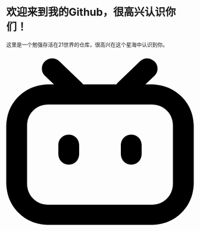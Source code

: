 <!DOCTYPE html>
<html>
  <head>
    
  </head>
  <body>
<h1>欢迎来到我的Github，很高兴认识你们！</h1>
<span>这里是一个勉强存活在21世界的仓库，很高兴在这个星海中认识到你。</span><br>
  <svg role="img" viewBox="0 0 24 24" xmlns="http://www.w3.org/2000/svg"><path d="M17.813 4.653h.854c1.51.054 2.769.578 3.773 1.574 1.004.995 1.524 2.249 1.56 3.76v7.36c-.036 1.51-.556 2.769-1.56 3.773s-2.262 1.524-3.773 1.56H5.333c-1.51-.036-2.769-.556-3.773-1.56S.036 18.858 0 17.347v-7.36c.036-1.511.556-2.765 1.56-3.76 1.004-.996 2.262-1.52 3.773-1.574h.774l-1.174-1.12a1.234 1.234 0 0 1-.373-.906c0-.356.124-.658.373-.907l.027-.027c.267-.249.573-.373.92-.373.347 0 .653.124.92.373L9.653 4.44c.071.071.134.142.187.213h4.267a.836.836 0 0 1 .16-.213l2.853-2.747c.267-.249.573-.373.92-.373.347 0 .662.151.929.4.267.249.391.551.391.907 0 .355-.124.657-.373.906zM5.333 7.24c-.746.018-1.373.276-1.88.773-.506.498-.769 1.13-.786 1.894v7.52c.017.764.28 1.395.786 1.893.507.498 1.134.756 1.88.773h13.334c.746-.017 1.373-.275 1.88-.773.506-.498.769-1.129.786-1.893v-7.52c-.017-.765-.28-1.396-.786-1.894-.507-.497-1.134-.755-1.88-.773zM8 11.107c.373 0 .684.124.933.373.25.249.383.569.4.96v1.173c-.017.391-.15.711-.4.96-.249.25-.56.374-.933.374s-.684-.125-.933-.374c-.25-.249-.383-.569-.4-.96V12.44c0-.373.129-.689.386-.947.258-.257.574-.386.947-.386zm8 0c.373 0 .684.124.933.373.25.249.383.569.4.96v1.173c-.017.391-.15.711-.4.96-.249.25-.56.374-.933.374s-.684-.125-.933-.374c-.25-.249-.383-.569-.4-.96V12.44c.017-.391.15-.711.4-.96.249-.249.56-.373.933-.373Z"/></svg>
  </body>
</html>


